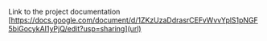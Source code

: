 Link to the project documentation [https://docs.google.com/document/d/1ZKzUzaDdrasrCEFvWvvYplS1pNGF5biGocykAI1yPjQ/edit?usp=sharing](url)
